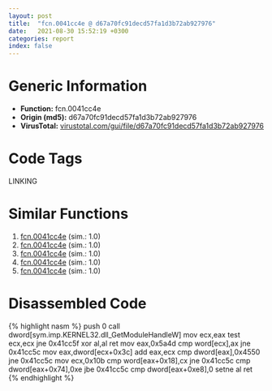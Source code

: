 ```yaml
---
layout: post
title:  "fcn.0041cc4e @ d67a70fc91decd57fa1d3b72ab927976"
date:   2021-08-30 15:52:19 +0300
categories: report
index: false
---
```


# Generic Information
- **Function:** fcn.0041cc4e
- **Origin (md5):** d67a70fc91decd57fa1d3b72ab927976
- **VirusTotal:** [virustotal.com/gui/file/d67a70fc91decd57fa1d3b72ab927976][virustotal_ref]

# Code Tags
<span class="tag" id="LINKING">LINKING</span>


# Similar Functions

1. [fcn.0041cc4e][similar_1_ref] (sim.: 1.0)
2. [fcn.0041cc4e][similar_2_ref] (sim.: 1.0)
3. [fcn.0041cc4e][similar_3_ref] (sim.: 1.0)
4. [fcn.0041cc4e][similar_4_ref] (sim.: 1.0)
5. [fcn.0041cc4e][similar_5_ref] (sim.: 1.0)


# Disassembled Code

{% highlight nasm %}
push 0
call dword[sym.imp.KERNEL32.dll_GetModuleHandleW]
mov ecx,eax
test ecx,ecx
jne 0x41cc5f
xor al,al
ret 
mov eax,0x5a4d
cmp word[ecx],ax
jne 0x41cc5c
mov eax,dword[ecx+0x3c]
add eax,ecx
cmp dword[eax],0x4550
jne 0x41cc5c
mov ecx,0x10b
cmp word[eax+0x18],cx
jne 0x41cc5c
cmp dword[eax+0x74],0xe
jbe 0x41cc5c
cmp dword[eax+0xe8],0
setne al
ret 
{% endhighlight %}


[similar_1_ref]: /report/fcn.0041cc4e@f21c4ba909d0cb7fba4a47ab9c31a20c
[similar_2_ref]: /report/fcn.0041cc4e@53677f61ebed31616bbd25393ab1ac4c
[similar_3_ref]: /report/fcn.0041cc4e@b41633237f937bbe6f9bcfbdce811f10
[similar_4_ref]: /report/fcn.0041cc4e@bfd6bda8df7a254a716ff69133942b93
[similar_5_ref]: /report/fcn.0041cc4e@aa2f7406d0daef89c0b450b207e2cbe5
[virustotal_ref]: https://www.virustotal.com/gui/file/d67a70fc91decd57fa1d3b72ab927976